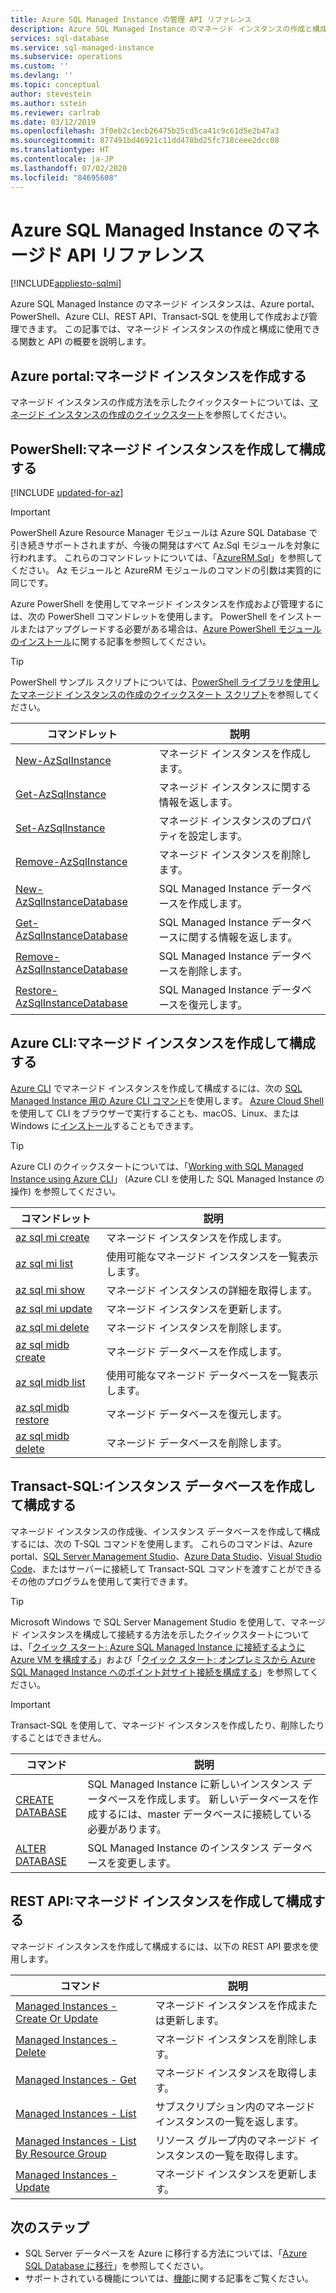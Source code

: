 ```yaml
---
title: Azure SQL Managed Instance の管理 API リファレンス
description: Azure SQL Managed Instance のマネージド インスタンスの作成と構成について説明します。
services: sql-database
ms.service: sql-managed-instance
ms.subservice: operations
ms.custom: ''
ms.devlang: ''
ms.topic: conceptual
author: stevestein
ms.author: sstein
ms.reviewer: carlrab
ms.date: 03/12/2019
ms.openlocfilehash: 3f0eb2c1ecb26475b25cd5ca41c9c61d5e2b47a3
ms.sourcegitcommit: 877491bd46921c11dd478bd25fc718ceee2dcc08
ms.translationtype: HT
ms.contentlocale: ja-JP
ms.lasthandoff: 07/02/2020
ms.locfileid: "84695608"
---
```

# <a name="managed-api-reference-for-azure-sql-managed-instance"></a>Azure SQL Managed Instance のマネージド API リファレンス
[!INCLUDE[appliesto-sqlmi](../includes/appliesto-sqlmi.md)]

Azure SQL Managed Instance のマネージド インスタンスは、Azure portal、PowerShell、Azure CLI、REST API、Transact-SQL を使用して作成および管理できます。 この記事では、マネージド インスタンスの作成と構成に使用できる関数と API の概要を説明します。

## <a name="azure-portal-create-a-managed-instance"></a>Azure portal:マネージド インスタンスを作成する

マネージド インスタンスの作成方法を示したクイックスタートについては、[マネージド インスタンスの作成のクイックスタート](instance-create-quickstart.md)を参照してください。

## <a name="powershell-create-and-configure-managed-instances"></a>PowerShell:マネージド インスタンスを作成して構成する

[!INCLUDE [updated-for-az](../../../includes/updated-for-az.md)]
> [!IMPORTANT]
> PowerShell Azure Resource Manager モジュールは Azure SQL Database で引き続きサポートされますが、今後の開発はすべて Az.Sql モジュールを対象に行われます。 これらのコマンドレットについては、「[AzureRM.Sql](https://docs.microsoft.com/powershell/module/AzureRM.Sql/)」を参照してください。 Az モジュールと AzureRM モジュールのコマンドの引数は実質的に同じです。

Azure PowerShell を使用してマネージド インスタンスを作成および管理するには、次の PowerShell コマンドレットを使用します。 PowerShell をインストールまたはアップグレードする必要がある場合は、[Azure PowerShell モジュールのインストール](/powershell/azure/install-az-ps)に関する記事を参照してください。

> [!TIP]
> PowerShell サンプル スクリプトについては、[PowerShell ライブラリを使用したマネージド インスタンスの作成のクイックスタート スクリプト](https://blogs.msdn.microsoft.com/sqlserverstorageengine/20../../quick-start-script-create-azure-sql-managed-instance-using-powershell/)を参照してください。

| コマンドレット | 説明 |
| --- | --- |
|[New-AzSqlInstance](https://docs.microsoft.com/powershell/module/az.sql/new-azsqlinstance)|マネージド インスタンスを作成します。 |
|[Get-AzSqlInstance](https://docs.microsoft.com/powershell/module/az.sql/get-azsqlinstance)|マネージド インスタンスに関する情報を返します。|
|[Set-AzSqlInstance](https://docs.microsoft.com/powershell/module/az.sql/set-azsqlinstance)|マネージド インスタンスのプロパティを設定します。|
|[Remove-AzSqlInstance](https://docs.microsoft.com/powershell/module/az.sql/remove-azsqlinstance)|マネージド インスタンスを削除します。|
|[New-AzSqlInstanceDatabase](https://docs.microsoft.com/powershell/module/az.sql/new-azsqlinstancedatabase)|SQL Managed Instance データベースを作成します。|
|[Get-AzSqlInstanceDatabase](https://docs.microsoft.com/powershell/module/az.sql/get-azsqlinstancedatabase)|SQL Managed Instance データベースに関する情報を返します。|
|[Remove-AzSqlInstanceDatabase](https://docs.microsoft.com/powershell/module/az.sql/remove-azsqlinstancedatabase)|SQL Managed Instance データベースを削除します。|
|[Restore-AzSqlInstanceDatabase](https://docs.microsoft.com/powershell/module/az.sql/restore-azsqlinstancedatabase)|SQL Managed Instance データベースを復元します。|

## <a name="azure-cli-create-and-configure-managed-instances"></a>Azure CLI:マネージド インスタンスを作成して構成する

[Azure CLI](/cli/azure) でマネージド インスタンスを作成して構成するには、次の [SQL Managed Instance 用の Azure CLI コマンド](/cli/azure/sql/mi)を使用します。 [Azure Cloud Shell](/azure/cloud-shell/overview) を使用して CLI をブラウザーで実行することも、macOS、Linux、または Windows に[インストール](/cli/azure/install-azure-cli)することもできます。

> [!TIP]
> Azure CLI のクイックスタートについては、「[Working with SQL Managed Instance using Azure CLI](https://medium.com/azure-sqldb-managed-instance/working-with-sql-managed-instance-using-azure-cli-611795fe0b44)」 (Azure CLI を使用した SQL Managed Instance の操作) を参照してください。

| コマンドレット | 説明 |
| --- | --- |
|[az sql mi create](https://docs.microsoft.com/cli/azure/sql/mi#az-sql-mi-create) |マネージド インスタンスを作成します。|
|[az sql mi list](https://docs.microsoft.com/cli/azure/sql/mi#az-sql-mi-list)|使用可能なマネージド インスタンスを一覧表示します。|
|[az sql mi show](https://docs.microsoft.com/cli/azure/sql/mi#az-sql-mi-show)|マネージド インスタンスの詳細を取得します。|
|[az sql mi update](https://docs.microsoft.com/cli/azure/sql/mi#az-sql-mi-update)|マネージド インスタンスを更新します。|
|[az sql mi delete](https://docs.microsoft.com/cli/azure/sql/mi#az-sql-mi-delete)|マネージド インスタンスを削除します。|
|[az sql midb create](https://docs.microsoft.com/cli/azure/sql/midb#az-sql-midb-create) |マネージド データベースを作成します。|
|[az sql midb list](https://docs.microsoft.com/cli/azure/sql/midb#az-sql-midb-list)|使用可能なマネージド データベースを一覧表示します。|
|[az sql midb restore](https://docs.microsoft.com/cli/azure/sql/midb#az-sql-midb-restore)|マネージド データベースを復元します。|
|[az sql midb delete](https://docs.microsoft.com/cli/azure/sql/midb#az-sql-midb-delete)|マネージド データベースを削除します。|

## <a name="transact-sql-create-and-configure-instance-databases"></a>Transact-SQL:インスタンス データベースを作成して構成する

マネージド インスタンスの作成後、インスタンス データベースを作成して構成するには、次の T-SQL コマンドを使用します。 これらのコマンドは、Azure portal、[SQL Server Management Studio](/sql/ssms/use-sql-server-management-studio)、[Azure Data Studio](https://docs.microsoft.com/sql/azure-data-studio/what-is)、[Visual Studio Code](https://code.visualstudio.com/docs)、またはサーバーに接続して Transact-SQL コマンドを渡すことができるその他のプログラムを使用して実行できます。

> [!TIP]
> Microsoft Windows で SQL Server Management Studio を使用して、マネージド インスタンスを構成して接続する方法を示したクイックスタートについては、「[クイック スタート: Azure SQL Managed Instance に接続するように Azure VM を構成する](connect-vm-instance-configure.md)」および「[クイック スタート: オンプレミスから Azure SQL Managed Instance へのポイント対サイト接続を構成する](point-to-site-p2s-configure.md)」を参照してください。

> [!IMPORTANT]
> Transact-SQL を使用して、マネージド インスタンスを作成したり、削除したりすることはできません。

| コマンド | 説明 |
| --- | --- |
|[CREATE DATABASE](https://docs.microsoft.com/sql/t-sql/statements/create-database-transact-sql?view=azuresqldb-mi-current)|SQL Managed Instance に新しいインスタンス データベースを作成します。 新しいデータベースを作成するには、master データベースに接続している必要があります。|
| [ALTER DATABASE](https://docs.microsoft.com/sql/t-sql/statements/alter-database-transact-sql?view=azuresqldb-mi-current) |SQL Managed Instance のインスタンス データベースを変更します。|

## <a name="rest-api-create-and-configure-managed-instances"></a>REST API:マネージド インスタンスを作成して構成する

マネージド インスタンスを作成して構成するには、以下の REST API 要求を使用します。

| コマンド | 説明 |
| --- | --- |
|[Managed Instances - Create Or Update](https://docs.microsoft.com/rest/api/sql/managedinstances/createorupdate)|マネージド インスタンスを作成または更新します。|
|[Managed Instances - Delete](https://docs.microsoft.com/rest/api/sql/managedinstances/delete)|マネージド インスタンスを削除します。|
|[Managed Instances - Get](https://docs.microsoft.com/rest/api/sql/managedinstances/get)|マネージド インスタンスを取得します。|
|[Managed Instances - List](https://docs.microsoft.com/rest/api/sql/managedinstances/list)|サブスクリプション内のマネージド インスタンスの一覧を返します。|
|[Managed Instances - List By Resource Group](https://docs.microsoft.com/rest/api/sql/managedinstances/listbyresourcegroup)|リソース グループ内のマネージド インスタンスの一覧を取得します。|
|[Managed Instances - Update](https://docs.microsoft.com/rest/api/sql/managedinstances/update)|マネージド インスタンスを更新します。|

## <a name="next-steps"></a>次のステップ

- SQL Server データベースを Azure に移行する方法については、「[Azure SQL Database に移行](../database/migrate-to-database-from-sql-server.md)」を参照してください。
- サポートされている機能については、[機能](../database/features-comparison.md)に関する記事をご覧ください。
